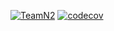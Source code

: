 [![TeamN2](https://github.com/Raipo7/TeamN2/actions/workflows/CIforlab.yml/badge.svg?branch=Daniil)](https://github.com/Raipo7/TeamN2/actions/workflows/CIforlab.yml)
[![codecov](https://codecov.io/gh/Raipo7/TeamN2/branch/main/graph/badge.svg?token=Y8ZFLNSQH8)](https://codecov.io/gh/Raipo7/TeamN2)